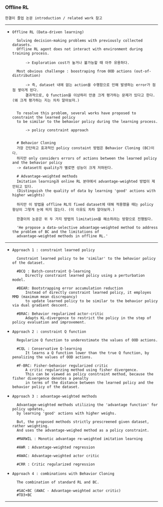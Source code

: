 ### Offline RL

`한결이 졸업 논문 introduction / related work 참고`

---

- `Offline RL (Data-driven learning)`

        Solving decision-making problems with previously collected datasets.
        Offline RL agent does not interact with environment during training process.                   

            -> Exploration cost가 높거나 불가능할 때 아주 유용하다.

        Most obvious challenge : boostraping from OOD actions (out-of-distribution)
        
            -> 즉, dataset 내에 없는 action을 수행함으로 인해 발생하는 error가 점점 쌓이게 된다.
            결과적으로, Q function을 이상하리 만큼 크게 평가하는 문제가 있다고 한다. (왜 크게 평가하는 지는 차차 알아보자.)


        To resolve this problem, several works have proposed to constraint the learned policy
        to be similar to the behavior policy during the learning process.

            -> policy constraint approach 
        

        # Behavior Cloning
        가장 간단하고 효과적인 policy constaint 방법은 Behavior Cloning (BC)이다.
        하지만 only considers errors of actions between the learned policy and the behavior policy
        -> dataset의 quality가 별로면 성능이 크게 저하된다. 

        # Advantage-weighted methods
        Imitation learning과 online RL 분야에서 advantage-weighted 방법이 제안되고 있다.
        (Distinguish the quality of data by learning 'good' actions with higher weights)

        하지만 이 방법을 offline RL의 fixed dataset에 대해 적용했을 때는 policy 향상이 그렇게 눈에 띄지 않는다. (이 이유도 차차 알아보자.)

        한결이의 논문은 위 두 가지 방법의 limitation을 해소하려는 방향으로 진행됬다. 
        
        'He propose a data-selective advantage-weighted method to address the problem of BC and the limitations of
        advantage-weighted methods in offline RL.'

---

- `Approach 1 : constraint learned policy`

        Constraint learned policy to be 'similar' to the behavior policy of the dataset.

        #BCQ : Batch-constraint Q-learning
            Directly constraint learned policy using a perturbation model.
  
        #BEAR: Bootstrapping error accumulation reduction
            Instead of directly constraint learned policy, it employes MMD (maximum mean discrepancy)
            to update learned policy to be similar to the behavior policy via dual gradient descent.
  
        #BRAC: Behavior regularized actor-critic 
            Adapts KL-divergence to restrict the policy in the step of policy evaluation and improvement.


- `Approach 2 : constraint Q function`

        Regularize Q function to underestimate the values of OOD actions.

        #CQL : Conservative Q-learning
            It learns a Q function lower than the true Q function, by penalizing the values of OOD actions.

        #F-BRC: Fisher-behavior regularized critic
            A critic regularzing method using fisher divergence.
            This can be viewed as policy constraint method, because the fisher divergence denotes a penalty
            in terms of the distance between the learned policy and the behavior policy of the dataset.

        
- `Approach 3 : advantage-weighted methods`

        Advantage-weighted methods utilizing the 'advantage function' for policy updates,
        by learning 'good' actions with higher weighs.
  
        But, the proposed methods strictly prescreened given dataset, rather weighting.
        And uses the advantage-weighed method as a policy constraint. 

        #MARWIL : Monotic advantage re-weighted imitation learning

        #AWR : Advantage-weighted regression

        #AWAC: Advantage-weighted actor critic 

        #CRR : Critic regularized regression



- `Approach 4 : combinations with Behavior Cloning`

        The combination of standard RL and BC.

        #SAC+BC (AWAC - Advantage-weighted actor critic)
        #TD3+BC
        

---
